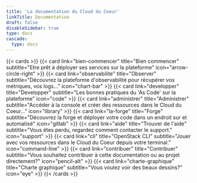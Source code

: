 ```yaml
---
title: 'La documentation du Cloud du Coeur'
linkTitle: Documentation
draft: false
disableSidebar: true
type: docs
cascade:
  type: docs
---
```


{{< cards >}}
  {{< card link="bien-commencer" title="Bien commencer" subtitle="Etre prêt à déployer ses services sur la plateforme" icon="arrow-circle-right" >}}
  {{< card link="observabilite" title="Observer" subtitle="Découvrez la plateforme d'observabilité pour récupérer vos métriques, vos logs..." icon="chart-bar" >}}
  {{< card link="developper" title="Developper" subtitle="Les bonnes pratiques du 'As Code' sur la plateforme" icon="code" >}}
  {{< card link="administrer" title="Administrer" subtitle="Accéder à la console et créer des ressources dans le Cloud du Coeur..." icon="library" >}}
  {{< card link="la-forge" title="Forge" subtitle="Découvrez la forge et déployer votre code dans un endroit sur et automatisé" icon="gitlab" >}}
  {{< card link="aide" title="Trouver de l'aide" subtitle="Vous êtes perdu, regardez comment contacter le support." icon="support" >}}
  {{< card link="cli" title="OpenStack CLI" subtitle="Jouer avec vos ressources dans le Cloud du Coeur depuis votre terminal." icon="command-line" >}}
  {{< card link="contribuer" title="Contribuer" subtitle="Vous souhaitez contribuer à cette documentation ou au projet directement?" icon="pencil-alt" >}}
  {{< card link="charte-graphique" title="Charte graphique" subtitle="Vous voulez voir des beaux dessins?" icon="eye" >}}
{{< /cards >}}

